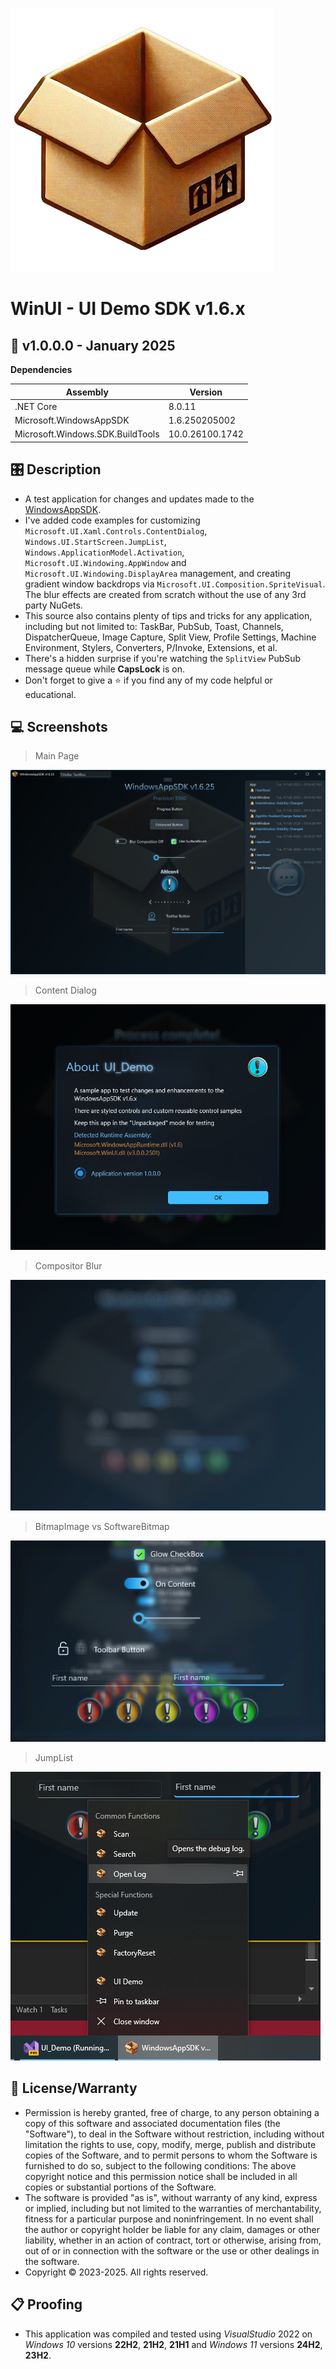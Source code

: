 ![Icon](Source/Assets/AppIcon.png)
# WinUI - UI Demo SDK v1.6.x

## 📝 v1.0.0.0 - January 2025

**Dependencies**

| Assembly | Version |
| ---- | ---- |
| .NET Core | 8.0.11 |
| Microsoft.WindowsAppSDK | 1.6.250205002 |
| Microsoft.Windows.SDK.BuildTools | 10.0.26100.1742 |

## 🎛️ Description
- A test application for changes and updates made to the [WindowsAppSDK](https://learn.microsoft.com/en-us/windows/apps/windows-app-sdk/stable-channel).
- I've added code examples for customizing `Microsoft.UI.Xaml.Controls.ContentDialog`, `Windows.UI.StartScreen.JumpList`, `Windows.ApplicationModel.Activation`, `Microsoft.UI.Windowing.AppWindow` and `Microsoft.UI.Windowing.DisplayArea` management, and creating gradient window backdrops via `Microsoft.UI.Composition.SpriteVisual`. The blur effects are created from scratch without the use of any 3rd party NuGets.
- This source also contains plenty of tips and tricks for any application, including but not limited to: TaskBar, PubSub, Toast, Channels, DispatcherQueue, Image Capture, Split View, Profile Settings, Machine Environment, Stylers, Converters, P/Invoke, Extensions, et al.
- There's a hidden surprise if you're watching the `SplitView` PubSub message queue while **CapsLock** is on.
- Don't forget to give a ⭐ if you find any of my code helpful or educational.

## 💻 Screenshots

> Main Page

![Sample](Source/Assets/Screenshot.png)

> Content Dialog

![Dialog](Source/Assets/Screenshot2.png)

> Compositor Blur

![BlurEffect](Source/Assets/Screenshot3.png)

> BitmapImage vs SoftwareBitmap

![BitmapImage](Source/Assets/Screenshot4.png)

> JumpList

![JumpList](Source/Assets/Screenshot5.png)

## 🧾 License/Warranty
* Permission is hereby granted, free of charge, to any person obtaining a copy of this software and associated documentation files (the "Software"), to deal in the Software without restriction, including without limitation the rights to use, copy, modify, merge, publish and distribute copies of the Software, and to permit persons to whom the Software is furnished to do so, subject to the following conditions: The above copyright notice and this permission notice shall be included in all copies or substantial portions of the Software.
* The software is provided "as is", without warranty of any kind, express or implied, including but not limited to the warranties of merchantability, fitness for a particular purpose and noninfringement. In no event shall the author or copyright holder be liable for any claim, damages or other liability, whether in an action of contract, tort or otherwise, arising from, out of or in connection with the software or the use or other dealings in the software.
* Copyright © 2023-2025. All rights reserved.

## 📋 Proofing
* This application was compiled and tested using *VisualStudio* 2022 on *Windows 10* versions **22H2**, **21H2**, **21H1** and *Windows 11* versions **24H2**, **23H2**.
